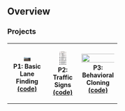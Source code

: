 ## Overview

### Projects

<table style="width:50%">
  <tr>
    <th>
      <p align="center">
           <img src="/basic_lane_finding/img/test_image.jpg" width="20%" height="20%"></a>
           <br>P1: Basic Lane Finding
           <br><a href="./basic_lane_finding" >(code)</a>
      </p>
    </th>
        <th><p align="center">
           <img src="/Traffic_Signs/img/IMAGE1.png" width="30%" height="30%"></a>
           <br>P2: Traffic Signs
           <br><a href="./project_2_traffic_sign_classifier">(code)</a>
        </p>
    </th>
       <th><p align="center">
           <img src="/Behavioral_Cloning/videos/behavioral.gif" width="110%" height="90%"></a>
           <br>P3: Behavioral Cloning
           <br><a href="./behavioral_cloning">(code)</a>
        </p>
    </th>
   </tr>
 </table>
